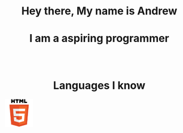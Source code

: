 <h1 align="center"> Hey there, My name is Andrew </h1>
<h1 align="center"> I am a aspiring programmer </h1>
<br>
<br>
<h1 align="center"> Languages I know </h1>
<a href="https://www.w3.org/html/" target="_blank" rel="noreferrer"> <img src="https://raw.githubusercontent.com/devicons/devicon/master/icons/html5/html5-original-wordmark.svg" alt="html5" width="75" height="75"/> </a>
